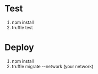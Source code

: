 # Test

1) npm install
2) truffle test

# Deploy
1) npm install
2) truffle migrate --network (your network)
